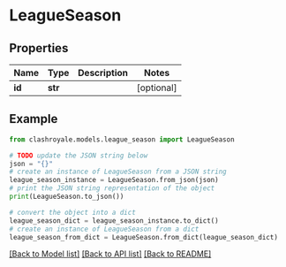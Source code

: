 # LeagueSeason


## Properties

Name | Type | Description | Notes
------------ | ------------- | ------------- | -------------
**id** | **str** |  | [optional] 

## Example

```python
from clashroyale.models.league_season import LeagueSeason

# TODO update the JSON string below
json = "{}"
# create an instance of LeagueSeason from a JSON string
league_season_instance = LeagueSeason.from_json(json)
# print the JSON string representation of the object
print(LeagueSeason.to_json())

# convert the object into a dict
league_season_dict = league_season_instance.to_dict()
# create an instance of LeagueSeason from a dict
league_season_from_dict = LeagueSeason.from_dict(league_season_dict)
```
[[Back to Model list]](../README.md#documentation-for-models) [[Back to API list]](../README.md#documentation-for-api-endpoints) [[Back to README]](../README.md)


